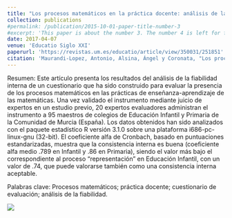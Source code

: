 ```yaml
---
title: "Los procesos matemáticos en la práctica docente: análisis de la fiabilidad de un cuestionario de evaluación"
collection: publications
#permalink: /publication/2015-10-01-paper-title-number-3
#excerpt: 'This paper is about the number 3. The number 4 is left for future work.'
date: 2017-04-07
venue: 'Educatio Siglo XXI'
paperurl: 'https://revistas.um.es/educatio/article/view/350031/251851'
citation: 'Maurandi-Lopez, Antonio, Alsina, Ángel y Coronata, "Los procesos matemáticos en la práctica docente: análisis de la fiabilidad de un cuestionario de evaluación", Aceptado para publicación en la Revista Educatio Siglo XXI'
---
```


Resumen: Este  artículo  presenta  los  resultados  del análisis  de  la  fiabilidad  interna  de  un  cuestionario  que  ha  sido  construido  para  evaluar  la  presencia  de  los  procesos  matemáticos  en  las  prácticas  de  enseñanza-aprendizaje  de  las  matemáticas.  Una  vez  validado el instrumento mediante juicio de expertos en un estudio previo, 20 expertos evaluadores  administran  el  instrumento  a  95 maestros de colegios de Educación Infantil y Primaria de la Comunidad de Murcia (España). Los datos obtenidos han sido analizados  con  el  paquete  estadístico  R  versión  3.1.0  sobre  una  plataforma  i686-pc-linux-gnu  (32-bit).  El  coeficiente  alfa  de Cronbach, basado en puntuaciones estandarizadas, muestra que la consistencia interna  es  buena  (coeficiente  alfa  medio .789 en Infantil y .86 en Primaria), siendo el  valor  más  bajo  el  correspondiente  al proceso  “representación”  en  Educación  Infantil,  con  un  valor  de  .74,  que  puede  valorarse también como una consistencia interna aceptable.

Palabras clave: Procesos  matemáticos;  práctica  docente;  cuestionario de evaluación; análisis de la fiabilidad.

![](https://amaurandi.github.io/files/educatioxxin36.jpg)

